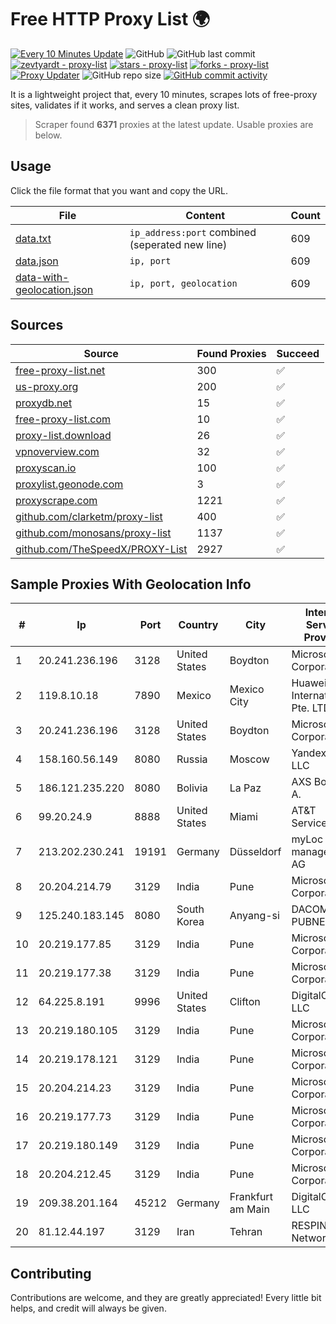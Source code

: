 
# Free HTTP Proxy List 🌍

[![Every 10 Minutes Update](https://github.com/mertguvencli/http-proxy-list/actions/workflows/main.yml/badge.svg?branch=main)](https://github.com/mertguvencli/http-proxy-list/actions/workflows/main.yml)
![GitHub](https://img.shields.io/github/license/mertguvencli/http-proxy-list)
![GitHub last commit](https://img.shields.io/github/last-commit/mertguvencli/http-proxy-list)
[![zevtyardt - proxy-list](https://img.shields.io/static/v1?label=zevtyardt&message=proxy-list&color=blue&logo=github)](https://github.com/zevtyardt/proxy-list "Go to GitHub repo")
[![stars - proxy-list](https://img.shields.io/github/stars/zevtyardt/proxy-list?style=social)](https://github.com/zevtyardt/proxy-list)
[![forks - proxy-list](https://img.shields.io/github/forks/zevtyardt/proxy-list?style=social)](https://github.com/zevtyardt/proxy-list)
[![Proxy Updater](https://github.com/zevtyardt/proxy-list/workflows/Proxy%20Updater/badge.svg)](https://github.com/zevtyardt/proxy-list/actions?query=workflow:"Proxy+Updater")
![GitHub repo size](https://img.shields.io/github/repo-size/zevtyardt/proxy-list)
[![GitHub commit activity](https://img.shields.io/github/commit-activity/m/zevtyardt/proxy-list?logo=commits)](https://github.com/zevtyardt/proxy-list/commits/main)

It is a lightweight project that, every 10 minutes, scrapes lots of free-proxy sites, validates if it works, and serves a clean proxy list.

> Scraper found **6371** proxies at the latest update. Usable proxies are below.

## Usage

Click the file format that you want and copy the URL.

|File|Content|Count|
|----|-------|-----|
|[data.txt](https://raw.githubusercontent.com/mertguvencli/http-proxy-list/main/proxy-list/data.txt)|`ip_address:port` combined (seperated new line)|609|
|[data.json](https://raw.githubusercontent.com/mertguvencli/http-proxy-list/main/proxy-list/data.json)|`ip, port`|609|
|[data-with-geolocation.json](https://raw.githubusercontent.com/mertguvencli/http-proxy-list/main/proxy-list/data-with-geolocation.json)|`ip, port, geolocation`|609|

## Sources

|Source|Found Proxies|Succeed|
|------|-------------|-------|
|[free-proxy-list.net](https://free-proxy-list.net)|300|✅|
|[us-proxy.org](https://www.us-proxy.org)|200|✅|
|[proxydb.net](http://proxydb.net)|15|✅|
|[free-proxy-list.com](https://free-proxy-list.com/?page=&port=&type%5B%5D=http&type%5B%5D=https&up_time=0&search=Search)|10|✅|
|[proxy-list.download](https://www.proxy-list.download/HTTP)|26|✅|
|[vpnoverview.com](https://vpnoverview.com/privacy/anonymous-browsing/free-proxy-servers)|32|✅|
|[proxyscan.io](https://www.proxyscan.io)|100|✅|
|[proxylist.geonode.com](https://proxylist.geonode.com/api/proxy-list?limit=300&page=1&sort_by=lastChecked&sort_type=desc&protocols=http,https)|3|✅|
|[proxyscrape.com](https://api.proxyscrape.com/v2/?request=displayproxies&protocol=http&timeout=10000&country=all&ssl=all&anonymity=all)|1221|✅|
|[github.com/clarketm/proxy-list](https://raw.githubusercontent.com/clarketm/proxy-list/master/proxy-list-raw.txt)|400|✅|
|[github.com/monosans/proxy-list](https://raw.githubusercontent.com/monosans/proxy-list/main/proxies/http.txt)|1137|✅|
|[github.com/TheSpeedX/PROXY-List](https://raw.githubusercontent.com/TheSpeedX/PROXY-List/master/http.txt)|2927|✅|


## Sample Proxies With Geolocation Info

|#|Ip|Port|Country|City|Internet Service Provider|
|-|--|----|-------|----|-------------------------|
|1|20.241.236.196|3128|United States|Boydton|Microsoft Corporation|
|2|119.8.10.18|7890|Mexico|Mexico City|Huawei International Pte. LTD|
|3|20.241.236.196|3128|United States|Boydton|Microsoft Corporation|
|4|158.160.56.149|8080|Russia|Moscow|Yandex.Cloud LLC|
|5|186.121.235.220|8080|Bolivia|La Paz|AXS Bolivia S. A.|
|6|99.20.24.9|8888|United States|Miami|AT&T Services, Inc.|
|7|213.202.230.241|19191|Germany|Düsseldorf|myLoc managed IT AG|
|8|20.204.214.79|3129|India|Pune|Microsoft Corporation|
|9|125.240.183.145|8080|South Korea|Anyang-si|DACOM-PUBNETPLUS|
|10|20.219.177.85|3129|India|Pune|Microsoft Corporation|
|11|20.219.177.38|3129|India|Pune|Microsoft Corporation|
|12|64.225.8.191|9996|United States|Clifton|DigitalOcean, LLC|
|13|20.219.180.105|3129|India|Pune|Microsoft Corporation|
|14|20.219.178.121|3129|India|Pune|Microsoft Corporation|
|15|20.204.214.23|3129|India|Pune|Microsoft Corporation|
|16|20.219.177.73|3129|India|Pune|Microsoft Corporation|
|17|20.219.180.149|3129|India|Pune|Microsoft Corporation|
|18|20.204.212.45|3129|India|Pune|Microsoft Corporation|
|19|209.38.201.164|45212|Germany|Frankfurt am Main|DigitalOcean, LLC|
|20|81.12.44.197|3129|Iran|Tehran|RESPINA Networks|



## Contributing

Contributions are welcome, and they are greatly appreciated! Every
little bit helps, and credit will always be given.

